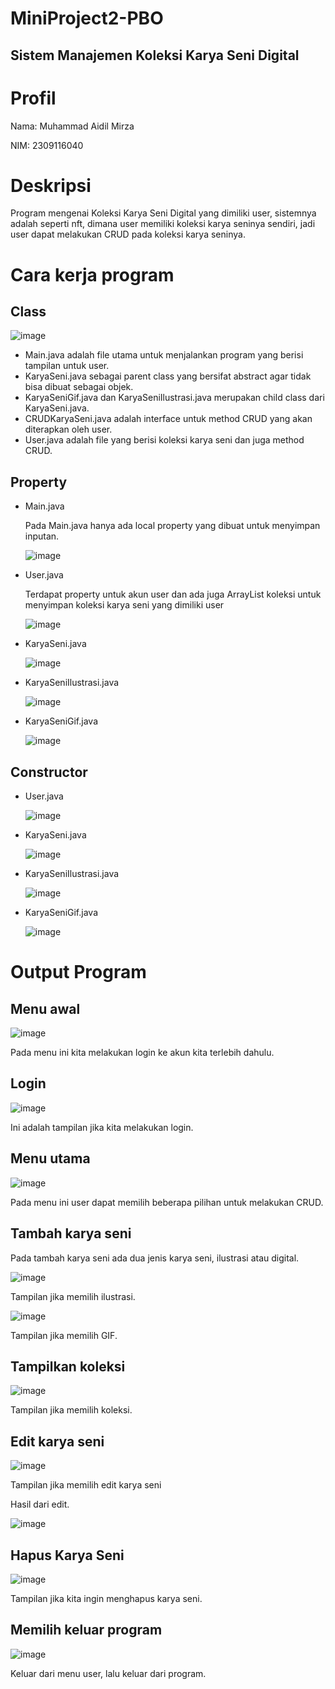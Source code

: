 # MiniProject2-PBO
## Sistem Manajemen Koleksi Karya Seni Digital
# Profil
Nama: Muhammad Aidil Mirza

NIM: 2309116040
# Deskripsi
Program mengenai Koleksi Karya Seni Digital yang dimiliki user, sistemnya adalah seperti nft, dimana user memiliki koleksi karya seninya sendiri, jadi user dapat melakukan CRUD pada koleksi karya seninya.

# Cara kerja program
## Class
![image](https://github.com/user-attachments/assets/ff20f6ba-c294-4dfc-8d8a-b8a0fc7b7077)

- Main.java adalah file utama untuk menjalankan program yang berisi tampilan untuk user.
- KaryaSeni.java sebagai parent class yang bersifat abstract agar tidak bisa dibuat sebagai objek.
- KaryaSeniGif.java dan KaryaSeniIlustrasi.java merupakan child class dari KaryaSeni.java.
- CRUDKaryaSeni.java adalah interface untuk method CRUD yang akan diterapkan oleh user.
- User.java adalah file yang berisi koleksi karya seni dan juga method CRUD.

## Property
- Main.java

  Pada Main.java hanya ada local property yang dibuat untuk menyimpan inputan.

  ![image](https://github.com/user-attachments/assets/b060a326-0509-4678-9b3a-9b4fedc6f045)

- User.java
  
  Terdapat property untuk akun user dan ada juga ArrayList koleksi untuk menyimpan koleksi karya seni yang dimiliki user
  
  ![image](https://github.com/user-attachments/assets/b5d9e093-d76e-44df-8883-c0b0d746a23c)

- KaryaSeni.java

  ![image](https://github.com/user-attachments/assets/647ed418-f94d-4838-be04-67eaf377aa0b)

- KaryaSeniIlustrasi.java

  ![image](https://github.com/user-attachments/assets/9eb9a30d-81c6-4228-861f-290f3182f49e)

- KaryaSeniGif.java

  ![image](https://github.com/user-attachments/assets/5978148c-c2ea-40fd-b3fa-b6c18c13873d)

## Constructor
- User.java

  ![image](https://github.com/user-attachments/assets/89c45a4c-f9da-490e-9a55-99ddf5c8188b)

- KaryaSeni.java

  ![image](https://github.com/user-attachments/assets/cd25751a-7cfd-4315-980f-4b568dd6cc78)

- KaryaSeniIlustrasi.java
  
  ![image](https://github.com/user-attachments/assets/6ca69a20-fa34-478f-9a06-f79abf2a118a)

- KaryaSeniGif.java

  ![image](https://github.com/user-attachments/assets/d63d24bd-fc6d-4b86-ad4f-b58da190f7bf)




# Output Program
## Menu awal

![image](https://github.com/user-attachments/assets/87a5df35-d357-47a5-916c-5d177340f7b2)

Pada menu ini kita melakukan login ke akun kita terlebih dahulu.

## Login 

![image](https://github.com/user-attachments/assets/1be804d9-1564-4857-9dbb-3aad9a329d87)

Ini adalah tampilan jika kita melakukan login.

## Menu utama 

![image](https://github.com/user-attachments/assets/4bfa466e-8a3e-4574-9673-ab8683f21014)

Pada menu ini user dapat memilih beberapa pilihan untuk melakukan CRUD.

## Tambah karya seni
Pada tambah karya seni ada dua jenis karya seni, ilustrasi atau digital.

![image](https://github.com/user-attachments/assets/c76ffb6d-723c-414e-bc33-ae725992cf5a)

Tampilan jika memilih ilustrasi.

![image](https://github.com/user-attachments/assets/60564e70-87bc-4cf3-afc5-ce6c96791f8e)

Tampilan jika memilih GIF.

## Tampilkan koleksi

![image](https://github.com/user-attachments/assets/f1299391-5bd3-4357-9c1c-82a785253e86)

Tampilan jika memilih koleksi.

## Edit karya seni

![image](https://github.com/user-attachments/assets/31be2124-fe04-4c91-934e-97c9459633b2)

Tampilan jika memilih edit karya seni

Hasil dari edit.

![image](https://github.com/user-attachments/assets/bb309c66-3c9a-43eb-ae12-d9c9d89157d5)

## Hapus Karya Seni

![image](https://github.com/user-attachments/assets/8ac5153e-20a5-4eb8-adc4-a05130de2f7f)

Tampilan jika kita ingin menghapus karya seni.

## Memilih keluar program

![image](https://github.com/user-attachments/assets/f78d448d-1f09-41dd-87ed-09ef08814c9c)

Keluar dari menu user, lalu keluar dari program.
